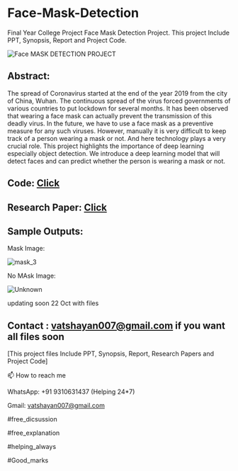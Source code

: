 # Face-Mask-Detection
Final Year College Project Face Mask Detection Project. This project Include PPT, Synopsis, Report and Project Code. 

![Face MASK DETECTION PROJECT](https://user-images.githubusercontent.com/28294942/138277543-cbc3704d-945b-4e10-851f-872b0bba24dc.gif)


## Abstract: 

The spread of Coronavirus started at the end of the year 2019 from the city of China, Wuhan. The continuous spread of the virus forced governments of various countries to put lockdown for several months. It has been observed that wearing a face mask can actually prevent the transmission of this deadly virus. In the future, we have to use a face mask as a preventive measure for any such viruses. However, manually it is very difficult to keep track of a person wearing a mask or not. And here technology plays a very crucial role. This project highlights the importance of deep learning especially object detection. We introduce a deep learning model that will detect faces and can predict whether the person is wearing a mask or not.

## Code: **[Click](https://github.com/Vatshayan/Face-Mask-Detection-Project/blob/main/Face_Mask_detection_in_Code_.ipynb)**

## Research Paper: [Click](https://www.irjet.net/archives/V7/i11/IRJET-V7I11216.pdf)

## Sample Outputs:

Mask Image:


![mask_3](https://user-images.githubusercontent.com/28294942/138250235-7f4eb6b0-678a-491c-8b77-00bada874df0.jpg)


No MAsk Image:


![Unknown](https://user-images.githubusercontent.com/28294942/138250139-09e8cf31-f549-46b5-98e3-b53557dd3c7f.jpg)



updating soon 22 Oct with files

## Contact : vatshayan007@gmail.com if you want all files soon
[This project files Include PPT, Synopsis, Report, Research Papers and Project Code]

📫 How to reach me

WhatsApp: +91 9310631437 (Helping 24*7)

Gmail: vatshayan007@gmail.com

#free_dicsussion

#free_explanation

#helping_always

#Good_marks
